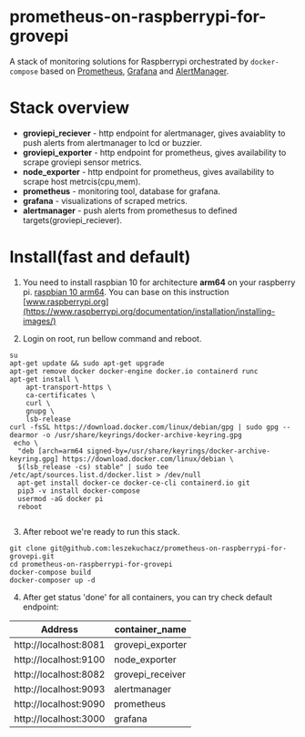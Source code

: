 prometheus-on-raspberrypi-for-grovepi
=======================================
A stack of monitoring solutions for Raspberrypi orchestrated by `docker-compose` based on [Prometheus](https://github.com/prometheus/prometheus), [Grafana](https://github.com/grafana/grafana) and [AlertManager](https://github.com/prometheus/alertmanager).

# Stack overview
+ **groviepi_reciever** - http endpoint for alertmanager, gives avaiablity to push alerts from alertmanager to lcd or buzzier. 
+ **groviepi_exporter** - http endpoint for prometheus, gives availability to scrape groviepi sensor metrics. 
+ **node_exporter**     - http endpoint for prometheus, gives availability to scrape host metrcis(cpu,mem).
+ **prometheus**        - monitoring tool, database for grafana. 
+ **grafana**           - visualizations of scraped metrics. 
+ **alertmanager**      - push alerts from promethesus to defined targets(groviepi_reciever).


# Install(fast and default)
1. You  need to install raspbian 10 for architecture **arm64** on  your raspberry pi. [raspbian 10 arm64](https://downloads.raspberrypi.org/raspios_arm64/images/). You can base on this instruction [www.raspberrypi.org](https://www.raspberrypi.org/documentation/installation/installing-images/)

2. Login on root, run bellow command and reboot.
```
su
apt-get update && sudo apt-get upgrade
apt-get remove docker docker-engine docker.io containerd runc
apt-get install \
    apt-transport-https \
    ca-certificates \
    curl \
    gnupg \
    lsb-release
curl -fsSL https://download.docker.com/linux/debian/gpg | sudo gpg --dearmor -o /usr/share/keyrings/docker-archive-keyring.gpg
 echo \
  "deb [arch=arm64 signed-by=/usr/share/keyrings/docker-archive-keyring.gpg] https://download.docker.com/linux/debian \
  $(lsb_release -cs) stable" | sudo tee /etc/apt/sources.list.d/docker.list > /dev/null
  apt-get install docker-ce docker-ce-cli containerd.io git
  pip3 -v install docker-compose
  usermod -aG docker pi
  reboot
  
```
3. After reboot we're ready to run this stack.
```
git clone git@github.com:leszekuchacz/prometheus-on-raspberrypi-for-grovepi.git
cd prometheus-on-raspberrypi-for-grovepi
docker-compose build
docker-composer up -d
```
4. After get status 'done' for all containers, you can try check default endpoint:


|  Address              | container_name  |
|-----------------------|---------------  |
| http://localhost:8081 | grovepi_exporter|
| http://localhost:9100 | node_exporter   |
| http://localhost:8082 | grovepi_receiver|
| http://localhost:9093 | alertmanager    |
| http://localhost:9090 | prometheus      |
| http://localhost:3000 | grafana         |

